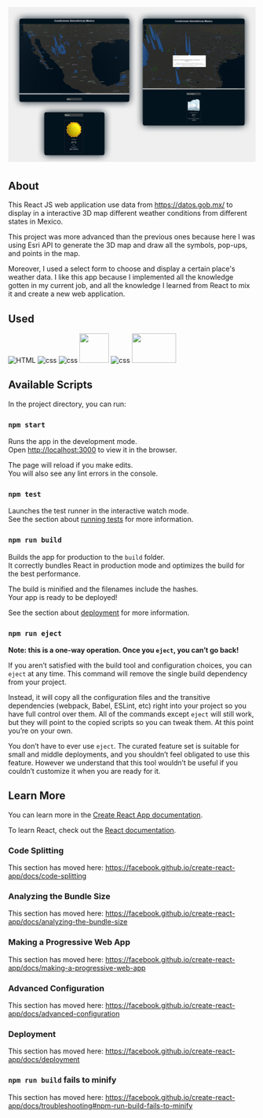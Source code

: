 
![HTML](https://github.com/DilanRamirez/condiciones-admosfericas-code/blob/main/Condiciones-admosfericas.png)

## About
This React JS web application use data from https://datos.gob.mx/ to display in a interactive 3D map different weather conditions from different states in Mexico.

This project was more advanced than the previous ones because here I was using Esri API to generate the 3D map and draw all the symbols, pop-ups, and points in the map.

Moreover, I used a select form to choose and display a certain place's weather data. I like this app because I implemented all the knowledge gotten in my current job, and all the knowledge I learned from React to mix it and create a new web application.

## Used
![HTML](https://img.icons8.com/color/48/000000/html-5.png)
![css](https://img.icons8.com/ultraviolet/48/000000/css.png)
![css](https://img.icons8.com/color/48/000000/bootstrap.png)
<img src="https://material-ui.com/static/logo.png" width="60" height="60">
![css](https://img.icons8.com/color/48/000000/react-native.png)
<img src="https://airspacelink.com/wp-content/uploads/2019/02/esri_small_logo.png" width="90" height="60">


## Available Scripts

In the project directory, you can run:

### `npm start`

Runs the app in the development mode.<br />
Open [http://localhost:3000](http://localhost:3000) to view it in the browser.

The page will reload if you make edits.<br />
You will also see any lint errors in the console.

### `npm test`

Launches the test runner in the interactive watch mode.<br />
See the section about [running tests](https://facebook.github.io/create-react-app/docs/running-tests) for more information.

### `npm run build`

Builds the app for production to the `build` folder.<br />
It correctly bundles React in production mode and optimizes the build for the best performance.

The build is minified and the filenames include the hashes.<br />
Your app is ready to be deployed!

See the section about [deployment](https://facebook.github.io/create-react-app/docs/deployment) for more information.

### `npm run eject`

**Note: this is a one-way operation. Once you `eject`, you can’t go back!**

If you aren’t satisfied with the build tool and configuration choices, you can `eject` at any time. This command will remove the single build dependency from your project.

Instead, it will copy all the configuration files and the transitive dependencies (webpack, Babel, ESLint, etc) right into your project so you have full control over them. All of the commands except `eject` will still work, but they will point to the copied scripts so you can tweak them. At this point you’re on your own.

You don’t have to ever use `eject`. The curated feature set is suitable for small and middle deployments, and you shouldn’t feel obligated to use this feature. However we understand that this tool wouldn’t be useful if you couldn’t customize it when you are ready for it.

## Learn More

You can learn more in the [Create React App documentation](https://facebook.github.io/create-react-app/docs/getting-started).

To learn React, check out the [React documentation](https://reactjs.org/).

### Code Splitting

This section has moved here: https://facebook.github.io/create-react-app/docs/code-splitting

### Analyzing the Bundle Size

This section has moved here: https://facebook.github.io/create-react-app/docs/analyzing-the-bundle-size

### Making a Progressive Web App

This section has moved here: https://facebook.github.io/create-react-app/docs/making-a-progressive-web-app

### Advanced Configuration

This section has moved here: https://facebook.github.io/create-react-app/docs/advanced-configuration

### Deployment

This section has moved here: https://facebook.github.io/create-react-app/docs/deployment

### `npm run build` fails to minify

This section has moved here: https://facebook.github.io/create-react-app/docs/troubleshooting#npm-run-build-fails-to-minify
